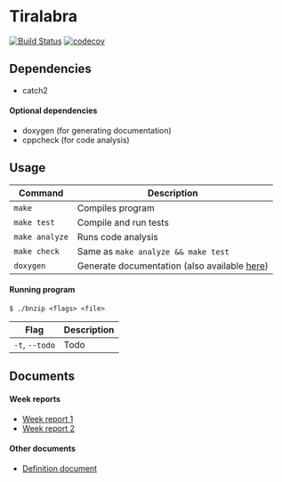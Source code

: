 # Tiralabra
[![Build Status](https://app.travis-ci.com/bntti/tiralabra.svg?branch=main)](https://app.travis-ci.com/bntti/tiralabra)
[![codecov](https://codecov.io/gh/bntti/tiralabra/branch/main/graph/badge.svg?token=UUM7HC26G1)](https://codecov.io/gh/bntti/tiralabra)

## Dependencies
 - catch2
#### Optional dependencies
 - doxygen (for generating documentation)
 - cppcheck (for code analysis)

## Usage
| Command        | Description                                                                       |
| -------------- | --------------------------------------------------------------------------------- |
| `make`         | Compiles program                                                                  |
| `make test`    | Compile and run tests                                                             |
| `make analyze` | Runs code analysis                                                                |
| `make check`   | Same as `make analyze && make test`                                               |
| `doxygen`      | Generate documentation (also available [here](https://bntti.github.io/tiralabra)) |

#### Running program  
```
$ ./bnzip <flags> <file>
```
| Flag           | Description |
| -------------- | ----------- |
| `-t`, `--todo` | Todo        |

## Documents
#### Week reports
- [Week report 1](./documentation/week-report-1.md)
- [Week report 2](./documentation/week-report-2.md)

#### Other documents
- [Definition document](./documentation/definition-document.md)
